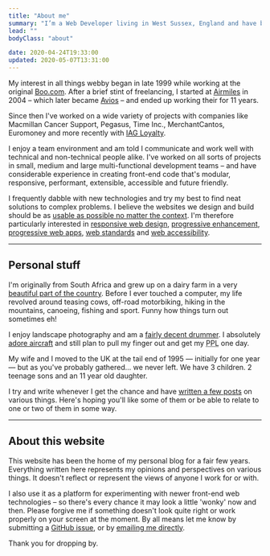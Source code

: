```yaml
---
title: "About me"
summary: "I’m a Web Developer living in West Sussex, England and have been helping people build & enhance their websites for a number of years."
lead: ""
bodyClass: "about"

date: 2020-04-24T19:33:00
updated: 2020-05-07T13:31:00
---
```


My interest in all things webby began in late 1999 while working at the original [Boo.com][1]. After a brief stint of freelancing, I started at [Airmiles][2] in 2004 – which later became [Avios][3] – and ended up working their for 11 years.

Since then I've worked on a wide variety of projects with companies like Macmillan Cancer Support, Pegasus, Time Inc., MerchantCantos, Euromoney and more recently with [IAG Loyalty][3].

I enjoy a team environment and am told I communicate and work well with technical and non-technical people alike. I've worked on all sorts of projects in small, medium and large multi-functional development teams – and have considerable experience in creating front-end code that's modular, responsive, performant, extensible, accessible and future friendly.

I frequently dabble with new technologies and try my best to find neat solutions to complex problems. I believe the websites we design and build should be as [usable as possible no matter the context][4]. I'm therefore particularly interested in [responsive web design][5], [progressive enhancement][6], [progressive web apps][7], [web standards][8] and [web accessibility][9].

---

## Personal stuff

I'm originally from South Africa and grew up on a dairy farm in a very [beautiful part of the country][10]. Before I ever touched a computer, my life revolved around teasing cows, off-road motorbiking, hiking in the mountains, canoeing, fishing and sport. Funny how things turn out sometimes eh!

I enjoy landscape photography and am a [fairly decent drummer][11]. I absolutely [adore aircraft][12] and still plan to pull my finger out and get my <abbr title="Private Pilots Licence">PPL</abbr> one day.

My wife and I moved to the UK at the tail end of 1995 &mdash; initially for one year &mdash; but as you've probably gathered&hellip; we never left. We have 3 children. 2 teenage sons and an 11 year old daughter.

I try and write whenever I get the chance and have [written a few posts][13] on various things. Here's hoping you'll like some of them or be able to relate to one or two of them in some way.

---

## About this website

This website has been the home of my personal blog for a fair few years. Everything written here represents my opinions and perspectives on various things. It doesn't reflect or represent the views of anyone I work for or with.

I also use it as a platform for experimenting with newer front-end web technologies – so there's every chance it may look a little 'wonky' now and then. Please forgive me if something doesn't look quite right or work properly on your screen at the moment. By all means let me know by submitting a [GitHub issue][14], or by [emailing me directly][15].

Thank you for dropping by.

[1]: https://en.wikipedia.org/wiki/Boo.com
[2]: https://en.wikipedia.org/wiki/Air_Miles
[3]: https://iagloyalty.com/
[4]: https://trentwalton.com/2014/03/10/device-agnostic/
[5]: https://alistapart.com/article/responsive-web-design
[6]: https://www.gov.uk/service-manual/technology/using-progressive-enhancement
[7]: https://julian.is/article/progressive-web-apps/
[8]: https://www.w3.org/standards/
[9]: https://www.w3.org/TR/WCAG20/
[10]: https://youtu.be/bGQbM3QfA5w
[11]: https://www.flickr.com/photos/60226997@N06/40548596663/
[12]: https://www.flickr.com/photos/60226997@N06/47530443441/
[13]: /writing
[14]: https://github.com/brootaylor/brootaylor-v2/issues
[15]: /contact
